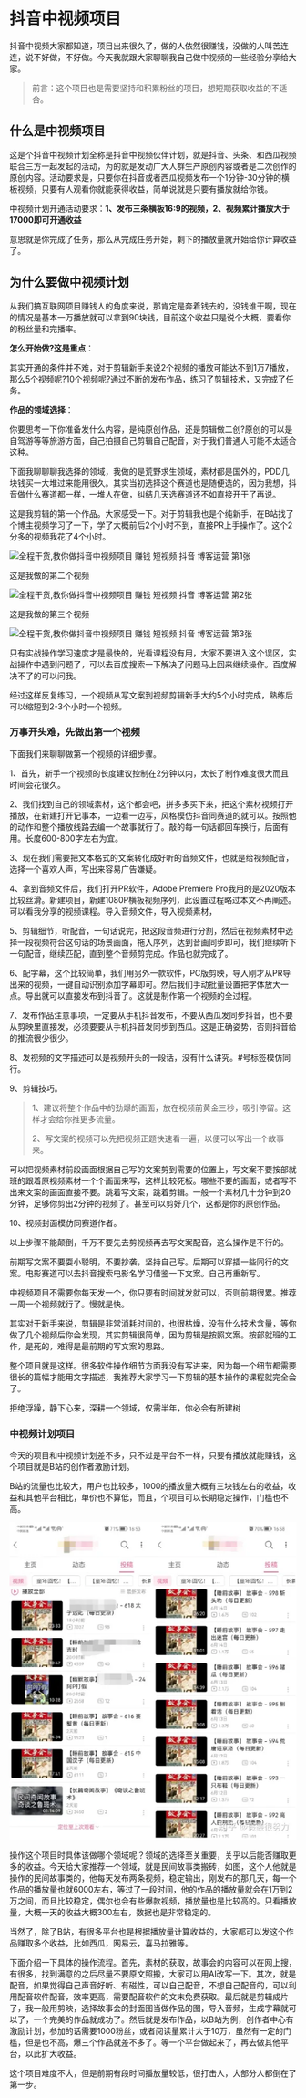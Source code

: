 # 抖音中视频项目

抖音中视频大家都知道，项目出来很久了，做的人依然很赚钱，没做的人叫苦连连，说不好做，不好做。今天我就跟大家聊聊我自己做中视频的一些经验分享给大家。

> 前言：这个项目也是需要坚持和积累粉丝的项目，想短期获取收益的不适合。

## 什么是中视频项目

这是个抖音中视频计划全称是抖音中视频伙伴计划，就是抖音、头条、和西瓜视频联合三方一起发起的活动，为的就是发动广大人群生产原创内容或者是二次创作的原创内容。活动要求是，只要你在抖音或者西瓜视频发布一个1分钟-30分钟的横板视频，只要有人观看你就能获得收益，简单说就是只要有播放就给你钱。

中视频计划开通活动要求：**1、发布三条横板16:9的视频，2、视频累计播放大于17000即可开通收益**

意思就是你完成了任务，那么从完成任务开始，剩下的播放量就开始给你计算收益了。

## 为什么要做中视频计划

从我们搞互联网项目赚钱人的角度来说，那肯定是奔着钱去的，没钱谁干啊，现在的情况是基本一万播放就可以拿到90块钱，目前这个收益只是说个大概，要看你的粉丝量和完播率。

**怎么开始做?这是重点**：

其实开通的条件并不难，对于剪辑新手来说2个视频的播放可能达不到1万7播放，那么5个视频呢?10个视频呢?通过不断的发布作品，练习了剪辑技术，又完成了任务。

**作品的领域选择**：

你要思考一下你准备发什么内容，是纯原创作品，还是剪辑做二创?原创的可以是自驾游等等旅游方面，自己拍摄自己剪辑自己配音，对于我们普通人可能不太适合这种。

下面我聊聊聊我选择的领域，我做的是荒野求生领域，素材都是国外的，PDD几块钱买一大堆过来能用很久。其实当初选择这个赛道也是随便选的，因为我想，抖音做什么赛道都一样，一堆人在做，纠结几天选赛道还不如直接开干了再说。

这是我剪辑的第一个作品。大家感受一下。对于剪辑我也是个纯新手，在B站找了个博主视频学习了一下，学了大概前后2个小时不到，直接PR上手操作了。这个2分多的视频我花了4个小时。

![全程干货,教你做抖音中视频项目 赚钱 短视频 抖音 博客运营 第1张](https://static.xkwo.com/xiaok/0b0de6d447534b4fa9d9df6a67b8c3a6.jpg)

这是我做的第二个视频

![全程干货,教你做抖音中视频项目 赚钱 短视频 抖音 博客运营 第2张](https://static.xkwo.com/xiaok/58e53223aa9e45db98a0f78ee87f1432.jpg)

这是我做的第三个视频

![全程干货,教你做抖音中视频项目 赚钱 短视频 抖音 博客运营 第3张](https://static.xkwo.com/xiaok/bc9dfdd84ff6407dbf01864e354ba934.jpg)

只有实战操作学习速度才是最快的，光看课程没有用，大家不要进入这个误区，实战操作中遇到问题了，可以去百度搜索一下解决了问题马上回来继续操作。百度解决不了的可以问我。

经过这样反复练习，一个视频从写文案到视频剪辑新手大约5个小时完成，熟练后可以缩短到2-3个小时一个视频。

### 万事开头难，先做出第一个视频

下面我们来聊聊做第一个视频的详细步骤。

1、首先，新手一个视频的长度建议控制在2分钟以内，太长了制作难度很大而且时间会花很久。

2、我们找到自己的领域素材，这个都会吧，拼多多买下来，把这个素材视频打开播放，在新建打开记事本，一边看一边写，风格模仿抖音同赛道的就可以。按照他的动作和整个播放线路去编一个故事就行了。敲的每一句话都回车换行，后面有用。长度600-800字左右为宜。

3、现在我们需要把文本格式的文案转化成好听的音频文件，也就是给视频配音，选择一个喜欢人声，写出来容易广告嫌疑。

4、拿到音频文件后，我们打开PR软件，Adobe Premiere Pro我用的是2020版本比较丝滑。新建项目，新建1080P横板视频序列，此设置过程略过本文不再阐述。可以看我分享的视频课程。导入音频文件，导入视频素材，

5、剪辑细节，听配音，一句话说完，把这段音频进行分割，然后在视频素材中选择一段视频符合这句话的场景画面，拖入序列，达到音画同步即可，我们继续听下一句配音，继续匹配，直到整个音频剪完成。作品也就完成了。

6、配字幕，这个比较简单，我们用另外一款软件，PC版剪映，导入刚才从PR导出来的视频，一键自动识别添加字幕即可。然后我们手动批量设置把字体放大一点。导出就可以直接发布到抖音了。这就是制作第一个视频的全过程。

7、发布作品注意事项，一定要从手机抖音发布，不要从西瓜发同步抖音，也不要从剪映里直接发，必须要要从手机抖音发同步到西瓜。这是正确姿势，否则抖音给的推流很少很少。

8、发视频的文字描述可以是视频开头的一段话，没有什么讲究。#号标签模仿同行。

9、剪辑技巧。

> 1、建议将整个作品中的劲爆的画面，放在视频前黄金三秒，吸引停留。这样才会给你推更多流量。
>
> 2、写文案的视频可以先把视频正题快速看一遍，以便可以写出一个故事来。

可以把视频素材前段画面根据自己写的文案剪到需要的位置上，写文案不要按部就班的跟着原视频素材一个个画面来写，这样比较死板。哪些不要的画面，或者写不出来文案的画面直接不要。跳着写文案，跳着剪辑。一般一个素材几十分钟到20分钟，足够你剪出2分钟的视频了。甚至可以剪好几个，这都是你的原创作品。

10、视频封面模仿同赛道作者。

以上步骤不能颠倒，千万不要先去剪视频再去写文案配音，这么操作是不行的。

前期写文案不要耍小聪明，不要抄袭，坚持自己写。后期可以穿插一些同行的文案。电影赛道可以去抖音搜索电影名学习借鉴一下文案。自己再重新写。

中视频项目不需要你每天发一个，你只要有时间就发就可以，否则前期很累。推荐一周一个视频就行了。慢就是快。

其实对于新手来说，剪辑是非常消耗时间的，也很枯燥，没有什么技术含量，等你做了几个视频后你会发现，其实剪辑很简单，因为剪辑是按照文案。按部就班的工作，是死的，难得是最前期的写文案的思路。

整个项目就是这样。很多软件操作细节方面我没有写进来，因为每一个细节都需要很长的篇幅才能用文字描述，我推荐大家学习一下剪辑的基本操作的课程就完全会了。

拒绝浮躁，静下心来，深耕一个领域，仅需半年，你必会有所建树

### 中视频计划项目

今天的项目和中视频计划差不多，只不过是平台不一样，只要有播放就能赚钱，这个项目就是B站的创作者激励计划。

B站的流量也比较大，用户也比较多，1000的播放量大概有三块钱左右的收益，收益和其他平台相比，单价也不算低，而且，个项目可以长期稳定操作，门槛也不高。

![img](./教你做抖音中视频项目.assets/v2-024f069285ae886e18452e6c4301bafe_720w.webp)

操作这个项目时具体该做哪个领域呢？领域的选择至关重要，关乎以后能否赚取更多的收益。今天给大家推荐一个领域，就是民间故事类搬砖，如图，这个人他就是操作的民间故事类的，他每天发布两条视频，稳定输出，刚发布的那几天，每一个作品的播放量也就6000左右，等过了一段时间，他的作品的播放量就会在1万到2万之间，而且比较稳定，偶尔也会有些爆款视频，播放量也是比较高的。只看播放量，大概一天的收益大概300左右，数据也是非常稳定的。

当然了，除了B站，有很多平台也是根据播放量计算收益的，大家都可以发这个作品赚取多个收益，比如西瓜，网易云，喜马拉雅等。

下面介绍一下具体的操作流程。首先，素材的获取，故事会的内容可以在网上搜，有很多，找到满意的之后尽量不要原文照搬，大家可以用AI改写一下。其次，就是配音，如果觉得自己声音好听、有磁性，可以自己配音，不想自己配音的，可以利用配音软件配音，效率更高，需要配音软件的文末免费获取。最后就是剪辑成片了，我一般用剪映，选择故事会的封面图当做作品的图，导入音频，生成字幕就可以了，一个完美的作品就成功了。然后就是发布作品，以B站为例，创作者中心有激励计划，参加的话需要1000粉丝，或者阅读量累计大于10万，虽然有一定的门槛，但是也不高，爆三个作品就差不多了。等一个平台做起来了，再去做其他平台，以此扩大收益。

这个项目难度不大，但是前期有段时间播放量较低，很打击人，大部分人都倒在了第一步。
